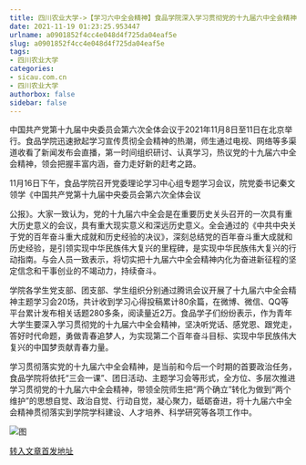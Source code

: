 ```yaml
---
title: 四川农业大学->【学习六中全会精神】食品学院深入学习贯彻党的十九届六中全会​精神 | sicau.com.cn
date: 2021-11-19 01:23:25.953447
urlname: a0901852f4cc4e048d4f725da04eaf5e
slug: a0901852f4cc4e048d4f725da04eaf5e
tags: 
- 四川农业大学
categories:
- sicau.com.cn
- 四川农业大学
authorbox: false
sidebar: false
---
```

中国共产党第十九届中央委员会第六次全体会议于2021年11月8日至11日在北京举行。食品学院迅速掀起学习宣传贯彻全会精神的热潮，师生通过电视、网络等多渠道收看了新闻发布会直播，第一时间组织研讨、认真学习，热议党的十九届六中全会精神，领会把握丰富内涵，奋力走好新的赶考之路。

11月16日下午，食品学院召开党委理论学习中心组专题学习会议，院党委书记秦文领学《中国共产党第十九届中央委员会第六次全体会议
<!--more-->
公报》。大家一致认为，党的十九届六中全会是在重要历史关头召开的一次具有重大历史意义的会议，具有重大现实意义和深远历史意义。全会通过的《中共中央关于党的百年奋斗重大成就和历史经验的决议》，深刻总结党的百年奋斗重大成就和历史经验，是引领实现中华民族伟大复兴的里程碑，是实现中华民族伟大复兴的行动指南。与会人员一致表示，将切实把十九届六中全会精神内化为奋进新征程的坚定信念和干事创业的不竭动力，持续奋斗。

学院各学生党支部、团支部、学生组织分别通过腾讯会议开展了十九届六中全会精神主题学习会20场，共计收到学习心得投稿累计80余篇，在微博、微信、QQ等平台累计发布相关话题280多条，阅读量近2万。食品学子们纷纷表示，作为青年大学生要深入学习贯彻党的十九届六中全会精神，坚决听党话、感党恩、跟党走，答好时代命题，勇做青春追梦人，为实现第二个百年奋斗目标、实现中华民族伟大复兴的中国梦贡献青春力量。

学习贯彻落实党的十九届六中全会精神，是当前和今后一个时期的首要政治任务，食品学院将依托“三会一课”、团日活动、主题学习会等形式，全方位、多层次推进学习贯彻党的十九届六中全会精神，带领全院师生把“两个确立”转化为做到“两个维护”的思想自觉、政治自觉、行动自觉，凝心聚力，砥砺奋进，将十九届六中全会精神贯彻落实到学院学科建设、人才培养、科学研究等各项工作中。

![图](https://news.sicau.edu.cn/__local/6/2B/E5/AEED3887B3E149729B045D8FB76_89659F02_1FA912.png)

[转入文章首发地址](https://news.sicau.edu.cn/info/1078/65555.htm)